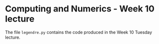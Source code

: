 # Computing and Numerics - Week 10 lecture

The file `legendre.py` contains the code produced in the Week 10 Tuesday lecture.
